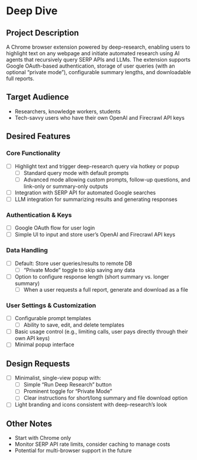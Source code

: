 # Deep Dive
## Project Description
A Chrome browser extension powered by deep-research, enabling users to highlight text on any webpage and initiate automated research using AI agents that recursively query SERP APIs and LLMs. The extension supports Google OAuth-based authentication, storage of user queries (with an optional “private mode”), configurable summary lengths, and downloadable full reports.

## Target Audience
- Researchers, knowledge workers, students
- Tech-savvy users who have their own OpenAI and Firecrawl API keys

## Desired Features

### Core Functionality
- [ ] Highlight text and trigger deep-research query via hotkey or popup
  - [ ] Standard query mode with default prompts
  - [ ] Advanced mode allowing custom prompts, follow-up questions, and link-only or summary-only outputs
- [ ] Integration with SERP API for automated Google searches
- [ ] LLM integration for summarizing results and generating responses

### Authentication & Keys
- [ ] Google OAuth flow for user login
- [ ] Simple UI to input and store user’s OpenAI and Firecrawl API keys

### Data Handling
- [ ] Default: Store user queries/results to remote DB
  - [ ] “Private Mode” toggle to skip saving any data
- [ ] Option to configure response length (short summary vs. longer summary)
  - [ ] When a user requests a full report, generate and download as a file

### User Settings & Customization
- [ ] Configurable prompt templates
  - [ ] Ability to save, edit, and delete templates
- [ ] Basic usage control (e.g., limiting calls, user pays directly through their own API keys)
- [ ] Minimal popup interface

## Design Requests
- [ ] Minimalist, single-view popup with:
  - [ ] Simple “Run Deep Research” button
  - [ ] Prominent toggle for “Private Mode”
  - [ ] Clear instructions for short/long summary and file download option
- [ ] Light branding and icons consistent with deep-research’s look

## Other Notes
- Start with Chrome only
- Monitor SERP API rate limits, consider caching to manage costs
- Potential for multi-browser support in the future